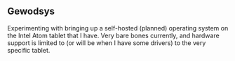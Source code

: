 ## Gewodsys

Experimenting with bringing up a self-hosted (planned) operating system on the Intel Atom tablet that I have.
Very bare bones currently, and hardware support is limited to (or will be when I have some drivers) to the very specific tablet.
